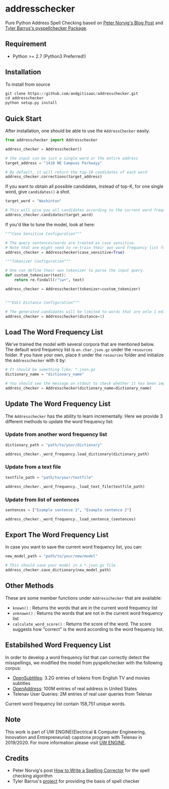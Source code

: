 # addresschecker
Pure Python Address Spell Checking based on [Peter Norvig's Blog Post](https://norvig.com/spell-correct.html) and [Tyler Barrus's pyspellchecker Package](https://github.com/barrust/pyspellchecker).

## Requirement
* Python >= 2.7 (Python3 Preferred!)


## Installation

To install from source
```python
git clone https://github.com/andgitisaac/addresschecker.git
cd addresschecker
python setup.py install
```

## Quick Start

After installation, one should be able to use the `AddressChecker` easily.

```python
from addresschecker import Addresschecker

address_checker = Addresschecker()

# the input can be just a single word or the entire address
target_address = "1410 NE Campuus Parkwayy"

# By default, it will return the top-10 candidates of each word
address_checker.corrections(target_address)
```

If you want to obtain all possible candidates, instead of top-K, for one single word, give `candidates()` a shot.

```python
target_word = "Washinton"

# This will give you all candidates according to the current word frequency list.
address_checker.candidates(target_word)
```

If you'd like to tune the model, look at here:

```python
"""Case Sensitive Configuration"""

# The query sentences/words are treated as case sensitive.
# Note that one might need to re-train their own word frequency list from scratch when doing this.
address_checker = Addresschecker(case_sensitive=True)

"""Tokenizer Configuration"""

# One can define their own tokenizer to parse the input query.
def custom_tokenizer(text):
    return re.findall(r"\w+", text)

address_checker = Addresschecker(tokenizer=custom_tokenizer)


"""Edit Distance Configuration"""

# The generated candidates will be limited to words that are onle 1 edit distance away from the query word.
address_checker = Addresschecker(distance=1)
```


## Load The Word Frequency List

We've trained the model with several corpora that are mentioned below. The default word frequency list is `en.char.json.gz` under the `resources` folder. If you have your own, place it under the `resources` folder and initialize the `Addresschecker` with it by:

```python
# It should be something like: *.json.gz
dictionary_name = "dictionary_name"

# You should see the message on stdout to check whether it has been imported
address_checker = Addresschecker(dictionary_name=dictionary_name)
```

## Update The Word Frequency List

The `Addresschecker` has the ability to learn incrementally. Here we provide 3 different methods to update the word frequency list:

### Update from another word frequency list

```python
dictionary_path = "path/to/your/dictionary"

address_checker._word_frequency.load_dictionary(dictionary_path)
```

### Update from a text file

```python
textfile_path = "path/to/your/textfile"

address_checker._word_frequency._load_text_file(textfile_path)
```

### Update from list of sentences

```python
sentences = ["Example sentence 1", "Example sentence 2"]

address_checker._word_frequency._load_sentence_(sentences)
```

## Export The Word Frequency List

In case you want to save the current word frequency list, you can:

```python
new_model_path = "path/to/your/new/model"

# This should save your model in a *.json.gz file
address_checker.save_dictionary(new_model_path)
```

## Other Methods
These are some member functions under `Addresschecker` that are available:

* `known()` : Returns the words that are in the current word frequency list
* `unknown()` : Returns the words that are not in the current word frequency list
* `calculate_word_score()` : Returns the score of the word. The score suggests how "correct" is the word according to the word frequency list.

## Estabilshed Word Frequency List

In order to develop a word frequency list that can correctly detect the misspellings, we modified the model from pyspellchecker with the following corpus:

- [OpenSubtitles](http://opus.nlpl.eu/OpenSubtitles2018.php): 3.2G entries of tokens from English TV and movies subtitles
- [OpenAddress](https://github.com/openaddresses/openaddresses): 100M entries of real address in United States
- Telenav User Queries: 2M entries of real user queries from Telenav

Current word frequency list contain 158,751 unique words.

## Note
This work is part of UW ENGINE(Electrical & Computer Engineering, Innovation and Entrepreneurial) capstone program with Telenav in 2019/2020. For more information please visit [UW ENGINE](https://www.ece.uw.edu/entrepreneurship/entrepreneurial-capstone/).

## Credits
* Peter Norvig's post [How to Write a Spelling Corrector](https://norvig.com/spell-correct.html) for the spell checking algorithm
* Tyler Barrus's [project](https://github.com/barrust/pyspellchecker) for providing the basis of spell checker
